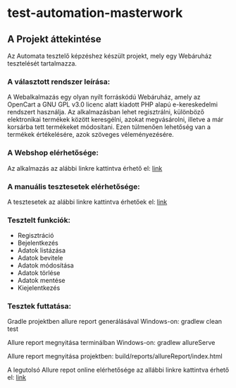 # test-automation-masterwork

## A Projekt áttekintése
Az Automata tesztelő képzéshez készült projekt, mely egy Webáruház tesztelését tartalmazza.

### A választott rendszer leírása:
A Webalkalmazás egy olyan nyílt forráskódú Webáruház, amely az OpenCart a GNU GPL v3.0 licenc alatt kiadott PHP alapú e-kereskedelmi rendszert használja.
Az alkalmazásban lehet regisztrálni, különböző elektronikai termékek között keresgélni, azokat megvásárolni, illetve a már korsárba tett termékeket módosítani.
Ezen túlmenően lehetőség van a termékek értékelésére, azok szöveges véleményezésére.

### A Webshop elérhetősége:
Az alkalmazás az alábbi linkre kattintva érhető el: [link](http://test-automation-shop2.greenfox.academy/)

### A manuális tesztesetek elérhetősége:
A tesztesetek az alábbi linkre kattintva érhetőek el: [link](https://drive.google.com/file/d/1h8_F5-aK1iq7LAbE5NyNG9O1qWU6J2-E/view?usp=sharing)

### Tesztelt funkciók:

  * Regisztráció
  * Bejelentkezés
  * Adatok listázása
  * Adatok bevitele
  * Adatok módosítása
  * Adatok törlése
  * Adatok mentése
  * Kiejelentkezés

### Tesztek futtatása:

Gradle projektben allure report generálásával Windows-on: gradlew clean test

Allure report megnyitása terminálban Windows-on: gradlew allureServe

Allure report megnyitása projektben: build/reports/allureReport/index.html

A legutolsó Allure repot online elérhetősége az allábbi linkre kattintva érhető el: [link](http://192.168.0.94:50456/index.html)
